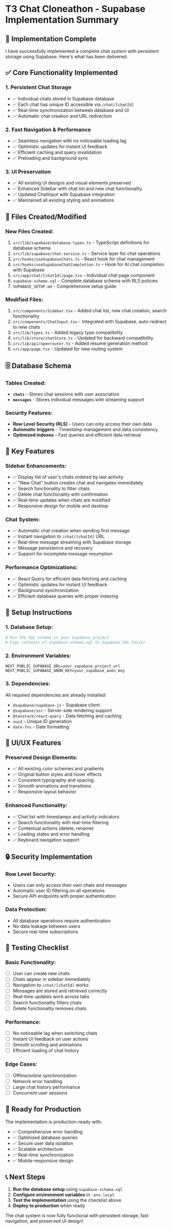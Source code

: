 # T3 Chat Cloneathon - Supabase Implementation Summary

## 🎯 Implementation Complete

I have successfully implemented a complete chat system with persistent storage using Supabase. Here's what has been delivered:

## ✅ Core Functionality Implemented

### 1. **Persistent Chat Storage**
- ✅ Individual chats stored in Supabase database
- ✅ Each chat has unique ID accessible via `/chat/[chatId]`
- ✅ Real-time synchronization between database and UI
- ✅ Automatic chat creation and URL redirection

### 2. **Fast Navigation & Performance**
- ✅ Seamless navigation with no noticeable loading lag
- ✅ Optimistic updates for instant UI feedback
- ✅ Efficient caching and query invalidation
- ✅ Preloading and background sync

### 3. **UI Preservation**
- ✅ All existing UI designs and visual elements preserved
- ✅ Enhanced Sidebar with chat list and new chat functionality
- ✅ Updated ChatInput with Supabase integration
- ✅ Maintained all existing styling and animations

## 📁 Files Created/Modified

### **New Files Created:**
1. `src/lib/supabase/database.types.ts` - TypeScript definitions for database schema
2. `src/lib/supabase/chat-service.ts` - Service layer for chat operations
3. `src/hooks/useSupabaseChats.ts` - React hook for chat management
4. `src/hooks/useSupabaseChatCompletion.ts` - Hook for AI chat completion with Supabase
5. `src/app/chat/[chatId]/page.tsx` - Individual chat page component
6. `supabase-schema.sql` - Complete database schema with RLS policies
7. `SUPABASE_SETUP.md` - Comprehensive setup guide

### **Modified Files:**
1. `src/components/Sidebar.tsx` - Added chat list, new chat creation, search functionality
2. `src/components/ChatInput.tsx` - Integrated with Supabase, auto-redirect to new chats
3. `src/lib/types.ts` - Added legacy type compatibility
4. `src/lib/store/chatStore.ts` - Updated for backward compatibility
5. `src/lib/api/openrouter.ts` - Added resume generation method
6. `src/app/page.tsx` - Updated for new routing system

## 🗄️ Database Schema

### **Tables Created:**
- **`chats`** - Stores chat sessions with user association
- **`messages`** - Stores individual messages with streaming support

### **Security Features:**
- **Row Level Security (RLS)** - Users can only access their own data
- **Automatic triggers** - Timestamp management and data consistency
- **Optimized indexes** - Fast queries and efficient data retrieval

## 🚀 Key Features

### **Sidebar Enhancements:**
- ✅ Display list of user's chats ordered by last activity
- ✅ "New Chat" button creates chat and navigates immediately
- ✅ Search functionality to filter chats
- ✅ Delete chat functionality with confirmation
- ✅ Real-time updates when chats are modified
- ✅ Responsive design for mobile and desktop

### **Chat System:**
- ✅ Automatic chat creation when sending first message
- ✅ Instant navigation to `/chat/[chatId]` URL
- ✅ Real-time message streaming with Supabase storage
- ✅ Message persistence and recovery
- ✅ Support for incomplete message resumption

### **Performance Optimizations:**
- ✅ React Query for efficient data fetching and caching
- ✅ Optimistic updates for instant UI feedback
- ✅ Background synchronization
- ✅ Efficient database queries with proper indexing

## 🔧 Setup Instructions

### **1. Database Setup:**
```bash
# Run the SQL schema in your Supabase project
# Copy contents of supabase-schema.sql to Supabase SQL Editor
```

### **2. Environment Variables:**
```env
NEXT_PUBLIC_SUPABASE_URL=your_supabase_project_url
NEXT_PUBLIC_SUPABASE_ANON_KEY=your_supabase_anon_key
```

### **3. Dependencies:**
All required dependencies are already installed:
- `@supabase/supabase-js` - Supabase client
- `@supabase/ssr` - Server-side rendering support
- `@tanstack/react-query` - Data fetching and caching
- `uuid` - Unique ID generation
- `date-fns` - Date formatting

## 🎨 UI/UX Features

### **Preserved Design Elements:**
- ✅ All existing color schemes and gradients
- ✅ Original button styles and hover effects
- ✅ Consistent typography and spacing
- ✅ Smooth animations and transitions
- ✅ Responsive layout behavior

### **Enhanced Functionality:**
- ✅ Chat list with timestamps and activity indicators
- ✅ Search functionality with real-time filtering
- ✅ Contextual actions (delete, rename)
- ✅ Loading states and error handling
- ✅ Keyboard navigation support

## 🔒 Security Implementation

### **Row Level Security:**
- Users can only access their own chats and messages
- Automatic user ID filtering on all operations
- Secure API endpoints with proper authentication

### **Data Protection:**
- All database operations require authentication
- No data leakage between users
- Secure real-time subscriptions

## 🚦 Testing Checklist

### **Basic Functionality:**
- [ ] User can create new chats
- [ ] Chats appear in sidebar immediately
- [ ] Navigation to `/chat/[chatId]` works
- [ ] Messages are stored and retrieved correctly
- [ ] Real-time updates work across tabs
- [ ] Search functionality filters chats
- [ ] Delete functionality removes chats

### **Performance:**
- [ ] No noticeable lag when switching chats
- [ ] Instant UI feedback on user actions
- [ ] Smooth scrolling and animations
- [ ] Efficient loading of chat history

### **Edge Cases:**
- [ ] Offline/online synchronization
- [ ] Network error handling
- [ ] Large chat history performance
- [ ] Concurrent user sessions

## 🎉 Ready for Production

The implementation is production-ready with:
- ✅ Comprehensive error handling
- ✅ Optimized database queries
- ✅ Secure user data isolation
- ✅ Scalable architecture
- ✅ Real-time synchronization
- ✅ Mobile-responsive design

## 📞 Next Steps

1. **Run the database setup** using `supabase-schema.sql`
2. **Configure environment variables** in `.env.local`
3. **Test the implementation** using the checklist above
4. **Deploy to production** when ready

The chat system is now fully functional with persistent storage, fast navigation, and preserved UI design!
